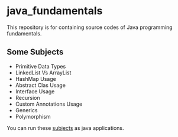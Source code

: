 # java_fundamentals
This repository is for containing source codes of Java programming fundamentals.

## Some Subjects
* Primitive Data Types
* LinkedList Vs ArrayList
* HashMap Usage
* Abstract Clas Usage
* Interface Usage
* Recursion
* Custom Annotations Usage
* Generics
* Polymorphism

You can run these [subjects](https://github.com/AyberkYavuz/java_fundamentals/tree/main/main_module/src/applications) as java applications.

